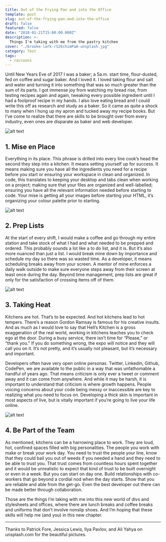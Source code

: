 ```yaml
---
title: Out of the Frying Pan and into the Office
template: post
slug: out-of-the-frying-pan-and-into-the-office
draft: false
featured: false
date: "2018-01-21T15:00:00.000Z"
description: >-
  Things I'm taking with me from the pastry kitchen
cover: "./brooke-lark-rS26chimPaA-unsplash.jpg"
category: Test
tags:
  - raccoons
---
```


Until New Years Eve of 2017 I was a baker; a 5a.m. start time, flour-dusted, fed on coffee and sugar baker. And I loved it. I loved taking flour and salt and water and turning it into something that was so much greater than the sum of its parts. I got immense joy from watching my bread rise, from testing recipes again and again, tweaking every possible ingredient until I had a foolproof recipe in my hands. I also love eating bread and I could write this off as research and study as a baker.
So it came as quite a shock to many when I hung up my apron and tucked away my recipe books. But I’ve come to realize that there are skills to be brought over from every industry, even ones are disparate as baker and web developer.

![alt text](https://miro.medium.com/max/700/1*PRC-W5FQjagg7BfNDiKf8Q.jpeg "A single loaf of proofed bread, dusted with flour on a black counter")

## 1. Mise en Place

Everything in its place. This phrase is drilled into every line cook’s head the second they step into a kitchen. It means setting yourself up for success. It means making sure you have all the ingredients you need for a recipe before you start or ensuring your workspace in clean and organized. In code, this translates to keeping your desktop and tabs clean when working on a project; making sure that your files are organized and well-labelled; ensuring you have all the relevant information needed before starting to code. Your mise is getting all your images before starting your HTML, it’s organizing your colour palette prior to starting. 

![alt text](https://miro.medium.com/max/700/1*wyEhYq76HLZPKdfuZjnGkQ.jpeg "A laptop, iPhone and journal on a table.")

## 2. Prep Lists

At the start of every shift, I would make a coffee and go through my entire station and take stock of what I had and what needed to be prepped and ordered. This probably sounds a lot like a to do list, and it is. But it’s also more nuanced than just a list. I would break mine down by importance and schedule my day so there was so wasted time. As a developer, it means scheduling breaks away from your screen. A mentor of mine enforces a daily walk outside to make sure everyone steps away from their screen at least once during the day. Beyond time management, prep lists are great if only for the satisfaction of crossing items off of them.

![alt text](https://miro.medium.com/max/700/1*UWkL4QRmHnvLiIoXPoU2qA.jpeg "html code on a laptop screen")

## 3. Taking Heat

Kitchens are hot. That’s to be expected. And hot kitchens lead to hot tempers. There’s a reason Gordon Ramsay is famous for his creative insults. And as much as I would love to say that Hell’s Kitchen is a gross exaggeration of the real world, working in kitchens teaches you to check ego at the door. During a busy service, there isn’t time for “Please,” or “thank you.” If you do something wrong, the expo will notice and they will call you on it. It’s not pretty, and it’s usually not pleasant, but it’s necessary and important.

Developers often have very open online personas. Twitter, Linkedin, Github, CodePen, we are available to the public in a way that was unfathomable a handful of years ago. That means criticism is only ever a tweet or comment away and it can come from anywhere. And while it may be harsh, it is important to understand that criticism is where growth happens. People voicing concerns about your code being messy or inaccessible are key to realizing what you need to focus on. Developing a thick skin is important in most aspects of live, but is vitally important if you’re going to live your life online.

![alt text](https://miro.medium.com/max/700/1*ZSdU6vzbuiMb0xn3V7AlBw.jpeg "A kitchen crew in a dimly lit restaurant")

## 4. Be Part of the Team

As mentioned, kitchens can be a harrowing place to work. They are loud, hot, confined spaces filled with big personalities. The people you work with make or break your work day. You need to trust the people your line, know that they could bail you out of weeds if you needed a hand and they need to be able to trust you. That trust comes from countless hours spent together and it would be unrealistic to expect that kind of trust to be built overnight or even in a week. But you can start on day one. Build relationships with co-workers that go beyond a cordial nod when the day starts. Show that you are reliable and able from the get-go. Even the best developer out there can be made better through collaboration.

Those are the things I’m taking with me into this new world of divs and stylesheets and offices, where there are lunch breaks and coffee breaks and uniforms that don’t involve nonslip shoes. And I’m hoping that these skills will help me (and you) in this new chapter.

---

Thanks to Patrick Fore, Jessica Lewis, Ilya Pavlov, and Ali Yahya on unsplash.com for the beautiful pictures.